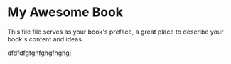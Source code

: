 # My Awesome Book

This file file serves as your book's preface, a great place to describe your book's content and ideas.




dfdfdfgfghfghgfhghgj
